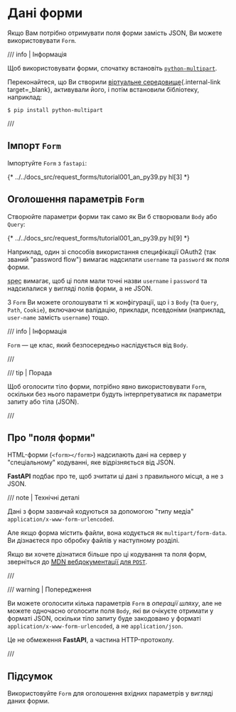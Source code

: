# Дані форми

Якщо Вам потрібно отримувати поля форми замість JSON, Ви можете використовувати `Form`.

/// info | Інформація

Щоб використовувати форми, спочатку встановіть <a href="https://github.com/Kludex/python-multipart" class="external-link" target="_blank">`python-multipart`</a>.

Переконайтеся, що Ви створили [віртуальне середовище](../virtual-environments.md){.internal-link target=_blank}, активували його, і потім встановили бібліотеку, наприклад:

```console
$ pip install python-multipart
```

///

## Імпорт `Form`

Імпортуйте `Form` з `fastapi`:

{* ../../docs_src/request_forms/tutorial001_an_py39.py hl[3] *}

## Оголошення параметрів `Form`

Створюйте параметри форми так само як Ви б створювали `Body` або `Query`:

{* ../../docs_src/request_forms/tutorial001_an_py39.py hl[9] *}

Наприклад, один зі способів використання специфікації OAuth2 (так званий "password flow") вимагає надсилати `username` та `password` як поля форми.

<abbr title="Специфікація">spec</abbr> вимагає, щоб ці поля мали точні назви `username` і `password` та надсилалися у вигляді полів форми, а не JSON.

З `Form` Ви можете оголошувати ті ж конфігурації, що і з `Body` (та `Query`, `Path`, `Cookie`), включаючи валідацію, приклади, псевдоніми (наприклад, `user-name` замість `username`) тощо.

/// info | Інформація

`Form` — це клас, який безпосередньо наслідується від `Body`.

///

/// tip | Порада

Щоб оголосити тіло форми, потрібно явно використовувати `Form`, оскільки без нього параметри будуть інтерпретуватися як параметри запиту або тіла (JSON).

///

## Про "поля форми"

HTML-форми (`<form></form>`) надсилають дані на сервер у "спеціальному" кодуванні, яке відрізняється від JSON.

**FastAPI** подбає про те, щоб зчитати ці дані з правильного місця, а не з JSON.

/// note | Технічні деталі

Дані з форм зазвичай кодуються за допомогою "типу медіа" `application/x-www-form-urlencoded`.

Але якщо форма містить файли, вона кодується як `multipart/form-data`. Ви дізнаєтеся про обробку файлів у наступному розділі.

Якщо ви хочете дізнатися більше про ці кодування та поля форм, зверніться до <a href="https://developer.mozilla.org/en-US/docs/Web/HTTP/Methods/POST" class="external-link" target="_blank"><abbr title="Mozilla Developer Network">MDN</abbr> вебдокументації для <code>POST</code></a>.

///

/// warning | Попередження

Ви можете оголосити кілька параметрів `Form`  в *операції шляху*, але не можете одночасно оголосити поля `Body`, які ви очікуєте отримати у форматі JSON, оскільки тіло запиту буде закодовано у форматі `application/x-www-form-urlencoded`, а не `application/json`.

Це не обмеження **FastAPI**, а частина HTTP-протоколу.

///

## Підсумок

Використовуйте `Form` для оголошення вхідних параметрів у вигляді даних форми.

